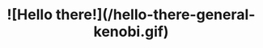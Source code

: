 <h1 align = "center"> ![Hello there!](/hello-there-general-kenobi.gif) </h1>

<!--
**LykiFyar/LykiFyar** is a ✨ _special_ ✨ repository because its `README.md` (this file) appears on your GitHub profile.



- 🔭 I’m currently working 
- 🌱 I’m currently learning ...
- 👯 I’m looking to collaborate on ...
- 🤔 I’m looking for help with ...
- 💬 Ask me about ...
- 📫 How to reach me: ...
- 😄 Pronouns: ...
- ⚡ Fun fact: ...
-->
